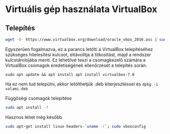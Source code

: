# Virtuális gép használata VirtualBox

## Telepítés

```bash
wget -O- https://www.virtualbox.org/download/oracle_vbox_2016.asc | sudo gpg --yes --output /usr/share/keyrings/oracle-virtualbox-2016.gpg --dearmor
```

Egyszerűen fogalmazva, ez a parancs letölti a VirtualBox telepítéséhez szükséges hitelesítési kulcsot, eltávolítja a titkosítást, majd a rendszer kulcstárolójába menti. Ez lehetővé teszi a csomagkezelő számára a VirtualBox csomagok eredetiségének ellenőrzését a telepítés során.

```
sudo apt update && apt install apt install virtualbox-7.0
```

Ha ez nem tud települni, akkor letölthetjük .deb kiterjesztéssel és `dpkg -i valami.deb`


 Függőségi csomagok telepítése

```bash
sudo apt install -f
```

Hasznos lehet még később

```bash
sudo apt-get install linux-headers-`uname -r`; sudo vboxconfig
```